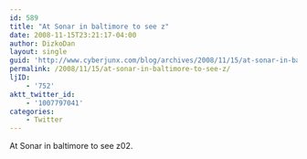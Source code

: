 ```yaml
---
id: 589
title: "At Sonar in baltimore to see z"
date: 2008-11-15T23:21:17-04:00
author: DizkoDan
layout: single
guid: 'http://www.cyberjunx.com/blog/archives/2008/11/15/at-sonar-in-baltimore-to-see-z/'
permalink: /2008/11/15/at-sonar-in-baltimore-to-see-z/
ljID:
    - '752'
aktt_twitter_id:
    - '1007797041'
categories:
    - Twitter
---
```


At Sonar in baltimore to see z02.